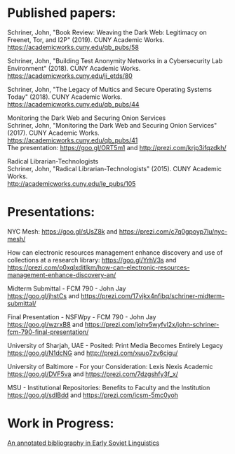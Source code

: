 # Published papers:
Schriner, John, "Book Review: Weaving the Dark Web: Legitimacy on Freenet, Tor, and I2P" (2019). CUNY Academic Works.<br/>
  https://academicworks.cuny.edu/qb_pubs/58<br/>

Schriner, John, "Building Test Anonymity Networks in a Cybersecurity Lab Environment" (2018). CUNY Academic Works.<br/>
  https://academicworks.cuny.edu/jj_etds/80<br/>

Schriner, John, "The Legacy of Multics and Secure Operating Systems Today" (2018). CUNY Academic Works.<br/>
  https://academicworks.cuny.edu/qb_pubs/44<br/>

Monitoring the Dark Web and Securing Onion Services<br />
Schriner, John, "Monitoring the Dark Web and Securing Onion Services" (2017). CUNY Academic Works.<br />
  https://academicworks.cuny.edu/qb_pubs/41<br />
The presentation: https://goo.gl/ORT5m1 and http://prezi.com/krjp3ifqzdkh/<br />

Radical Librarian-Technologists<br/>
Schriner, John, "Radical Librarian-Technologists" (2015). CUNY Academic Works.<br/>
  http://academicworks.cuny.edu/le_pubs/105


# Presentations:
NYC Mesh:
https://goo.gl/sUsZ8k and https://prezi.com/c7q0gpoyp7lu/nyc-mesh/

How can electronic resources management enhance discovery and use of collections at a research library:
https://goo.gl/YrhV3s and https://prezi.com/o0xqlxditlkm/how-can-electronic-resources-management-enhance-discovery-an/

Midterm Submittal - FCM 790 - John Jay<br />
https://goo.gl/jhstCs and https://prezi.com/17vjkx4nfibq/schriner-midterm-submittal/

Final Presentation - NSFWpy - FCM 790 - John Jay<br />
https://goo.gl/wzrxB8 and https://prezi.com/johv5wyfvl2x/john-schriner-fcm-790-final-presentation/

University of Sharjah, UAE - Posited: Print Media Becomes Entirely Legacy<br />
https://goo.gl/N1dcNG and http://prezi.com/xuuo7zv6cigu/

University of Baltimore - For your Consideration: Lexis Nexis Academic<br />
https://goo.gl/DVF5va and https://prezi.com/7dzgshfy3f_x/

MSU - Institutional Repositories: Benefits to Faculty and the Institution<br />
https://goo.gl/sdlBdd and https://prezi.com/icsm-5mc0yoh

# Work in Progress:
[An annotated bibliography in Early Soviet Linguistics](https://github.com/johnschriner/presentations/blob/master/Bibliography%20-%20Soviet%20Linguistics.md) 
